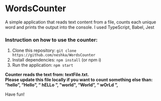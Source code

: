 # WordsCounter

A simple application that reads text content from a file,
counts each unique word and prints the output into the console.
I used TypeScript, Babel, Jest

### Instruction on how to use the counter:

1. Clone this repository:
   `git clone https://github.com/neshka/WordsCounter`
2. Install dependencies:
   `npm install` (or npm i)
3. Run the application:
   `npm start`

**Counter reads the text from: textFile.txt.  
Please update this file locally if you want to count something else than:  
“hello”, “Hello”, “ hELLo ”, "world", “World”, “ wOrLd ”,**

Have fun!
